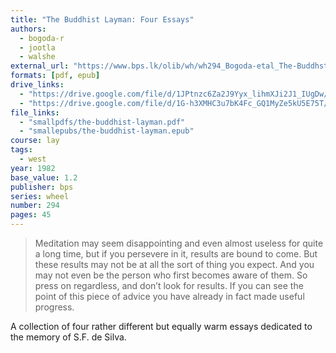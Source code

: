 ```yaml
---
title: "The Buddhist Layman: Four Essays"
authors:
  - bogoda-r
  - jootla
  - walshe
external_url: "https://www.bps.lk/olib/wh/wh294_Bogoda-etal_The-Buddhst-Layman--Four-Essays.html"
formats: [pdf, epub]
drive_links:
  - "https://drive.google.com/file/d/1JPtnzc6Za2J9Yyx_lihmXJi2J1_IUgDw/view?usp=drivesdk"
  - "https://drive.google.com/file/d/1G-h3XMHC3u7bK4Fc_GQ1MyZe5kU5E75T/view?usp=drivesdk"
file_links:
  - "smallpdfs/the-buddhist-layman.pdf"
  - "smallepubs/the-buddhist-layman.epub"
course: lay
tags:
  - west
year: 1982
base_value: 1.2
publisher: bps
series: wheel
number: 294
pages: 45
---
```


> Meditation may seem disappointing and even almost useless for quite a long time, but if you persevere in it, results are bound to come. But these results may not be at all the sort of thing you expect. And you may not even be the person who first becomes aware of them.  So press on regardless, and don’t look for results. If you can see the point of this piece of advice you have already in fact made useful progress.

A collection of four rather different but equally warm essays dedicated to the memory of S.F. de Silva.
